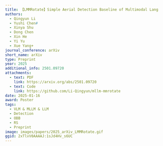 ```yaml
---
title: 【LMMRotate】Simple Aerial Detection Baseline of Multimodal Language Models
authors:
  - Qingyun Li
  - Yushi Chen#
  - Xinya Shu
  - Dong Chen
  - Xin He
  - Yi Yu
  - Xue Yang+
journal_conference: arXiv
short_name: arXiv
type: Preprint
year: 2025
additional_info: 2501.09720
attachments:
  - text: PDF
    link: https://arxiv.org/abs/2501.09720
  - text: Code
    link: https://github.com/Li-Qingyun/mllm-mmrotate
date: 2025-01-16
award: Poster
tags:
  - VLM & MLLM & LLM
  - Detection
  - OBB
  - RS
  - Preprint
image: images/papers/2025_arXiv_LMMRotate.gif
ggid: 2xTlvV0AAAAJ:1sJd4Hv_s6UC
---
```

